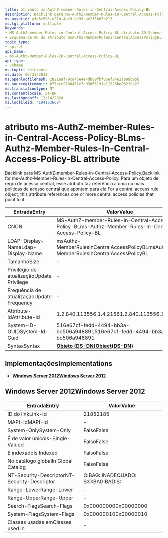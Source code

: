 ```yaml
---
title: atributo ms-AuthZ-member-Rules-in-Central-Access-Policy-BL
description: Backlink para MS-AuthZ-member-Rules-in-Central-Access-Policy. Para um objeto de regra de acesso central, esse atributo faz referência a uma ou mais políticas de acesso central que apontam para ele.
ms.assetid: a3d5c596-e27b-4ce9-bc93-ae2f5603b213
ms.tgt_platform: multiple
keywords:
- MS-AuthZ-member-Rules-in-Central-Access-Policy-BL atributo AD Schema
- Esquema de AD do atributo msAuthz-MemberRulesInCentralAccessPolicyBL
topic_type:
- apiref
api_name:
- ms-Authz-Member-Rules-In-Central-Access-Policy-BL
api_type:
- Schema
ms.topic: reference
ms.date: 05/31/2018
ms.openlocfilehash: 2821aaf79cd45e4e4db89fbf85ef2462ab99b95b
ms.sourcegitcommit: b77ace27b0432e7cd3863191b11926be032fbe2f
ms.translationtype: MT
ms.contentlocale: pt-BR
ms.lasthandoff: 12/14/2020
ms.locfileid: "104163668"
---
```

# <a name="ms-authz-member-rules-in-central-access-policy-bl-attribute"></a><span data-ttu-id="a5e91-106">atributo ms-AuthZ-member-Rules-in-Central-Access-Policy-BL</span><span class="sxs-lookup"><span data-stu-id="a5e91-106">ms-Authz-Member-Rules-In-Central-Access-Policy-BL attribute</span></span>

<span data-ttu-id="a5e91-107">Backlink para MS-AuthZ-member-Rules-in-Central-Access-Policy.</span><span class="sxs-lookup"><span data-stu-id="a5e91-107">Backlink for ms-Authz-Member-Rules-In-Central-Access-Policy.</span></span> <span data-ttu-id="a5e91-108">Para um objeto de regra de acesso central, esse atributo faz referência a uma ou mais políticas de acesso central que apontam para ele.</span><span class="sxs-lookup"><span data-stu-id="a5e91-108">For a central access rule object, this attribute references one or more central access policies that point to it.</span></span>



| <span data-ttu-id="a5e91-109">Entrada</span><span class="sxs-lookup"><span data-stu-id="a5e91-109">Entry</span></span> | <span data-ttu-id="a5e91-110">Valor</span><span class="sxs-lookup"><span data-stu-id="a5e91-110">Value</span></span> |
|-------------------|---------------------------------------------------|
| <span data-ttu-id="a5e91-111">CN</span><span class="sxs-lookup"><span data-stu-id="a5e91-111">CN</span></span>                | <span data-ttu-id="a5e91-112">MS-AuthZ-member-Rules-in-Central-Access-Policy-BL</span><span class="sxs-lookup"><span data-stu-id="a5e91-112">ms-Authz-Member-Rules-In-Central-Access-Policy-BL</span></span> |
| <span data-ttu-id="a5e91-113">LDAP-Display-Name</span><span class="sxs-lookup"><span data-stu-id="a5e91-113">Ldap-Display-Name</span></span> | <span data-ttu-id="a5e91-114">msAuthz-MemberRulesInCentralAccessPolicyBL</span><span class="sxs-lookup"><span data-stu-id="a5e91-114">msAuthz-MemberRulesInCentralAccessPolicyBL</span></span>        |
| <span data-ttu-id="a5e91-115">Tamanho</span><span class="sxs-lookup"><span data-stu-id="a5e91-115">Size</span></span>              | \-                                                |
| <span data-ttu-id="a5e91-116">Privilégio de atualização</span><span class="sxs-lookup"><span data-stu-id="a5e91-116">Update Privilege</span></span>  | \-                                                |
| <span data-ttu-id="a5e91-117">Frequência de atualização</span><span class="sxs-lookup"><span data-stu-id="a5e91-117">Update Frequency</span></span>  | \-                                                |
| <span data-ttu-id="a5e91-118">Attribute-Id</span><span class="sxs-lookup"><span data-stu-id="a5e91-118">Attribute-Id</span></span>      | <span data-ttu-id="a5e91-119">1.2.840.113556.1.4.2156</span><span class="sxs-lookup"><span data-stu-id="a5e91-119">1.2.840.113556.1.4.2156</span></span>                           |
| <span data-ttu-id="a5e91-120">System-ID-GUID</span><span class="sxs-lookup"><span data-stu-id="a5e91-120">System-Id-Guid</span></span>    | <span data-ttu-id="a5e91-121">516e67cf-fedd-4494-bb3a-bc506a948891</span><span class="sxs-lookup"><span data-stu-id="a5e91-121">516e67cf-fedd-4494-bb3a-bc506a948891</span></span>              |
| <span data-ttu-id="a5e91-122">Syntax</span><span class="sxs-lookup"><span data-stu-id="a5e91-122">Syntax</span></span>            | [<span data-ttu-id="a5e91-123">**Objeto (DS-DN)**</span><span class="sxs-lookup"><span data-stu-id="a5e91-123">**Object(DS-DN)**</span></span>](s-object-ds-dn.md)           |



## <a name="implementations"></a><span data-ttu-id="a5e91-124">Implementações</span><span class="sxs-lookup"><span data-stu-id="a5e91-124">Implementations</span></span>

-   [<span data-ttu-id="a5e91-125">**Windows Server 2012**</span><span class="sxs-lookup"><span data-stu-id="a5e91-125">**Windows Server 2012**</span></span>](#windows-server-2012)

## <a name="windows-server-2012"></a><span data-ttu-id="a5e91-126">Windows Server 2012</span><span class="sxs-lookup"><span data-stu-id="a5e91-126">Windows Server 2012</span></span>



| <span data-ttu-id="a5e91-127">Entrada</span><span class="sxs-lookup"><span data-stu-id="a5e91-127">Entry</span></span> | <span data-ttu-id="a5e91-128">Valor</span><span class="sxs-lookup"><span data-stu-id="a5e91-128">Value</span></span> |
|------------------------|--------------|
| <span data-ttu-id="a5e91-129">ID do link</span><span class="sxs-lookup"><span data-stu-id="a5e91-129">Link-Id</span></span>                | <span data-ttu-id="a5e91-130">2185</span><span class="sxs-lookup"><span data-stu-id="a5e91-130">2185</span></span>         |
| <span data-ttu-id="a5e91-131">MAPI-Id</span><span class="sxs-lookup"><span data-stu-id="a5e91-131">MAPI-Id</span></span>                | \-           |
| <span data-ttu-id="a5e91-132">System-Only</span><span class="sxs-lookup"><span data-stu-id="a5e91-132">System-Only</span></span>            | <span data-ttu-id="a5e91-133">Falso</span><span class="sxs-lookup"><span data-stu-id="a5e91-133">False</span></span>        |
| <span data-ttu-id="a5e91-134">É de valor único</span><span class="sxs-lookup"><span data-stu-id="a5e91-134">Is-Single-Valued</span></span>       | <span data-ttu-id="a5e91-135">Falso</span><span class="sxs-lookup"><span data-stu-id="a5e91-135">False</span></span>        |
| <span data-ttu-id="a5e91-136">É indexado</span><span class="sxs-lookup"><span data-stu-id="a5e91-136">Is Indexed</span></span>             | <span data-ttu-id="a5e91-137">Falso</span><span class="sxs-lookup"><span data-stu-id="a5e91-137">False</span></span>        |
| <span data-ttu-id="a5e91-138">No catálogo global</span><span class="sxs-lookup"><span data-stu-id="a5e91-138">In Global Catalog</span></span>      | <span data-ttu-id="a5e91-139">Falso</span><span class="sxs-lookup"><span data-stu-id="a5e91-139">False</span></span>        |
| <span data-ttu-id="a5e91-140">NT-Security-Descriptor</span><span class="sxs-lookup"><span data-stu-id="a5e91-140">NT-Security-Descriptor</span></span> | <span data-ttu-id="a5e91-141">O:BAG: INADEQUADO: S:</span><span class="sxs-lookup"><span data-stu-id="a5e91-141">O:BAG:BAD:S:</span></span> |
| <span data-ttu-id="a5e91-142">Range-Lower</span><span class="sxs-lookup"><span data-stu-id="a5e91-142">Range-Lower</span></span>            | \-           |
| <span data-ttu-id="a5e91-143">Range-Upper</span><span class="sxs-lookup"><span data-stu-id="a5e91-143">Range-Upper</span></span>            | \-           |
| <span data-ttu-id="a5e91-144">Search-Flags</span><span class="sxs-lookup"><span data-stu-id="a5e91-144">Search-Flags</span></span>           | <span data-ttu-id="a5e91-145">0x00000000</span><span class="sxs-lookup"><span data-stu-id="a5e91-145">0x00000000</span></span>   |
| <span data-ttu-id="a5e91-146">System-Flags</span><span class="sxs-lookup"><span data-stu-id="a5e91-146">System-Flags</span></span>           | <span data-ttu-id="a5e91-147">0x00000010</span><span class="sxs-lookup"><span data-stu-id="a5e91-147">0x00000010</span></span>   |
| <span data-ttu-id="a5e91-148">Classes usadas em</span><span class="sxs-lookup"><span data-stu-id="a5e91-148">Classes used in</span></span>        | \-           |



 

 




